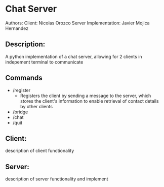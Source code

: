 # Chat Server 
Authors:
 Client: Nicolas Orozco 
 Server Implementation: Javier Mojica Hernandez

 ## Description:
A python implementation of a chat server, allowing for 2 clients in indepement terminal to communicate

## Commands 
- /register
  * Registers the client by sending a message to the server, which stores the client's information to enable retrieval of contact details by other clients
- /bridge
- /chat
- /quit


 ## Client:
 description of client functionality 

 ## Server:
 description of server functionality and implement 
